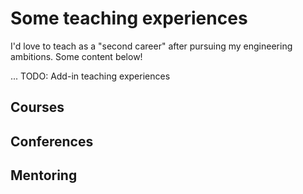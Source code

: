 # Some teaching experiences

I'd love to teach as a "second career" after pursuing my engineering ambitions. Some content below!

... TODO: Add-in teaching experiences

## Courses


## Conferences


## Mentoring


